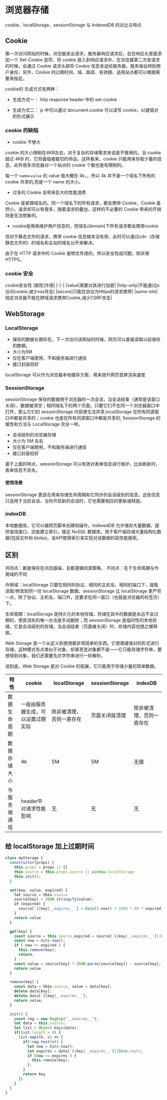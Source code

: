 # 浏览器存储

cookie、localStorage、sessionStorage 与 IndexedDB 的对比与特点

## Cookie

第一次访问网站的时候，浏览器发出请求，服务器响应请求后，会在响应头里面添加一个 Set-Cookie 选项，将 cookie 放入到响应请求中，在浏览器第二次发请求的时候，会通过 Cookie 请求头部将 Cookie 信息发送给服务器，服务端会辨别用户身份，另外，Cookie 的过期时间、域、路径、有效期、适用站点都可以根据需要来指定。

cookie的 生成方式有两种：

- 生成方式一：
  http response header 中的 set-cookie

- 生成方式二：
  js 中可以通过 document.cookie 可以读写 cookie，以键值对的形式展示

### cookie 的缺陷

- cookie 不够大

cookie 的大小限制在4KB左右，对于复杂的存储需求来说是不够用的。当 cookie 超过 4KB 时，它将面临被裁切的命运。这样看来，cookie 只能用来存取少量的信息。此外很多浏览器对一个站点的 cookie 个数也是有限制的。

每一个 `name=value` 的 value 值大概在 4k，，所以 4k 并不是一个域名下所有的 cookie 共享的,而是一个 name 的大小。

- 过多的 Cookie 会带来巨大的性能浪费

Cookie 是紧跟域名的。同一个域名下的所有请求，都会携带 Cookie，Cookie 虽然小，请求却可以有很多，随着请求的叠加，这样的不必要的 Cookie 带来的开销将是无法想象的。

- cookie是用来维护用户信息的，而域名(domain)下所有请求都会携带cookie

但对于静态文件的请求，携带 cookie 信息根本没有用，此时可以通过cdn（存储静态文件的）的域名和主站的域名分开来解决。

由于在 HTTP 请求中的 Cookie 是明文传递的，所以安全性成问题，除非用 HTTPS。

### cookie 安全

cookie安全性
|属性|作用|
|-|-|
|value|需要对其进行加密|
|http-only|不能通过js访问cookie,减少xss攻击|
|secure|只能在协议为Https的请求携带|
|same-site|规定浏览器不能在跨域请求携带Cookie,减少CSRF攻击|

## WebStorage

### LocalStorage

- 保存的数据长期存在，下一次访问该网站的时候，网页可以直接读取以前保存的数据。
- 大小为5M
- 仅在客户端使用，不和服务端进行通信
- 接口封装较好

localStorage 可以作为浏览器本地缓存方案，用来提升网页首屏渲染速度

### SessionStorage

sessionStorage 保存的数据用于浏览器的一次会话，当会话结束（通常是该窗口关闭），数据被清空；相同域名下的两个页面，只要它们不在同一个浏览器窗口中打开，那么它们的 sessionStorage 内容便无法共享;localStorage 在所有同源窗口中都是共享的；cookie 也是在所有同源窗口中都是共享的; SessionStorage 的属性和方法与 LocalStorage 完全一样。

- 会话级别的浏览器存储
- 大小为 5M 左右
- 仅在客户端使用，不和服务端进行通信
- 接口封装较好

基于上面的特点，sessionStorage 可以有效对表单信息进行维护，比如刷新时，表单信息不丢失。

#### 使用场景

sessionStorage 更适合用来存储生命周期和它同步的会话级别的信息。这些信息只适用于当前会话，当你开启新的会话时，它也需要相应的更新或释放。

### indexDB

本地数据库，它可以被网页脚本创建和操作。IndexedDB 允许储存大量数据，提供查找接口，还能建立索引。接近 NoSQL 数据库。用于客户端存储大量结构化数据(包括文件和 blobs)。该API使用索引来实现对该数据的高性能搜索。

## 区别

共同点：都是保存在浏览器端，且都遵循同源策略。
不同点：在于生命周期与作用域的不同

作用域：localStorage 只要在相同的协议、相同的主机名、相同的端口下，就能读取/修改到同一份 localStorage 数据。sessionStorage 比 localStorage 更严苛一点，除了协议、主机名、端口外，还要求在同一窗口（也就是浏览器的标签页）下。

生命周期：localStorage 是持久化的本地存储，存储在其中的数据是永远不会过期的，使其消失的唯一办法是手动删除；而 sessionStorage 是临时性的本地存储，它是会话级别的存储，当会话结束（页面被关闭）时，存储内容也随之被释放。

Web Storage 是一个从定义到使用都非常简单的东西。它使用键值对的形式进行存储，这种模式有点类似于对象，却甚至连对象都不是——它只能存储字符串，要想得到对象，我们还需要先对字符串进行一轮解析。

说到底，Web Storage 是对 Cookie 的拓展，它只能用于存储少量的简单数据。

| 特性 | cookie | localStorage | sessionStorage | indexDB|
| - | - | - | - | - |
| 数据生命周期 | 一般由服务器生成，可以设置过期实际 | 除非被清理，否则一直存在 | 页面关闭就清理 | 除非被清理，否则一直存在 |
| 数据存储大小 | 4k | 5M | 5M | 无限 |
| 与服务端通信 | header中对请求性能影响 | 无 | 无 | 无 |

## 给 localStorage 加上过期时间

```js
class myStorage {
  constructor(props) {
    this.props = props || {}
    this.source = this.props.source || window.localStorage
    this.init();
  }

  set(key, value, expired) {
    let source = this.source
    source[key] = JSON.stringify(value);
    if (expired) {
      source[`${key}__expires__`] = Date().now() + 1000 * 60 * expired
    }
    return value
  }

  get(key) {
    const source = this.source,expired = source[`${key}__expires__`]||Date.now+1;
    const now = Date.now();
    if ( now >= expired ) {
      this.remove(key);
      return;
    }
    const value = source[key] ? JSON.parse(source[key]) : source[key];
    return value
  }

  remove(key) {
    const data = this.source, value = data[key];
    delete data[key];
    delete data[`${key}__expires__`];
    return value;
  }

  init() {
    const reg = new RegExp("__expires__");
    let data = this.source;
    let list = Object.keys(data);
    if(list.length > 0) {
      list.map((k, v) => {
        if(!reg.test(v)) {
          let now = Date.now();
          let expires = data[`${key}__expires__`]||Date.now+1;
          if (now >= expires ) {
            this.remove(key);
          };
        }
        return key
      })
    }
  }
}
```
